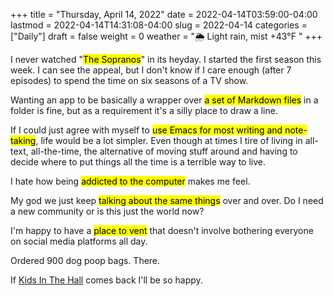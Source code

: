 +++
title = "Thursday, April 14, 2022"
date = 2022-04-14T03:59:00-04:00
lastmod = 2022-04-14T14:31:08-04:00
slug = 2022-04-14
categories = ["Daily"]
draft = false
weight = 0
weather = "🌦 Light rain, mist +43°F "
+++

I never watched "<mark>The Sopranos</mark>" in its heyday. I started the first season this week. I can see the appeal, but I don't know if I care enough (after 7 episodes) to spend the time on six seasons of a TV show.

Wanting an app to be basically a wrapper over <mark>a set of Markdown files</mark> in a folder is fine, but as a requirement it's a silly place to draw a line.

If I could just agree with myself to <mark>use Emacs for most writing and note-taking</mark>, life would be a lot simpler. Even though at times I tire of living in all-text, all-the-time, the alternative of moving stuff around and having to decide where to put things all the time is a terrible way to live.

I hate how being <mark>addicted to the computer</mark> makes me feel.

My god we just keep <mark>talking about the same things</mark> over and over. Do I need a new community or is this just the world now?

I'm happy to have a <mark>place to vent</mark> that doesn't involve bothering everyone on social media platforms all day.

Ordered 900 dog poop bags. There.

If [Kids In The Hall](https://www.cbr.com/the-kids-in-the-hall-best-characters-debuted-early/) comes back I'll be so happy.

[//]: # "Exported with love from a post written in Org mode"
[//]: # "- https://github.com/kaushalmodi/ox-hugo"
